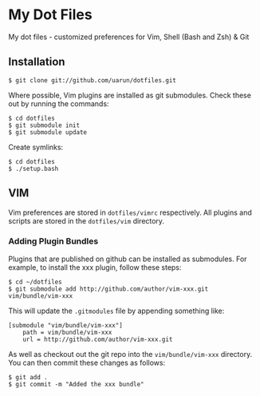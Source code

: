 # My Dot Files

My dot files - customized preferences for Vim, Shell (Bash and Zsh) & Git

## Installation

    $ git clone git://github.com/uarun/dotfiles.git

Where possible, Vim plugins are installed as git submodules. Check these out by
running the commands:

    $ cd dotfiles
    $ git submodule init
    $ git submodule update

Create symlinks:

    $ cd dotfiles
    $ ./setup.bash

## VIM

Vim preferences are stored in `dotfiles/vimrc` respectively. 
All plugins and scripts are stored in the `dotfiles/vim` directory.

### Adding Plugin Bundles ###

Plugins that are published on github can be installed as submodules. For
example, to install the xxx plugin, follow these steps:

    $ cd ~/dotfiles
    $ git submodule add http://github.com/author/vim-xxx.git vim/bundle/vim-xxx

This will update the `.gitmodules` file by appending something like:

    [submodule "vim/bundle/vim-xxx"]
        path = vim/bundle/vim-xxx
        url = http://github.com/author/vim-xxx.git

As well as checkout out the git repo into the
`vim/bundle/vim-xxx` directory. You can then commit these changes
as follows:

    $ git add .
    $ git commit -m "Added the xxx bundle"

